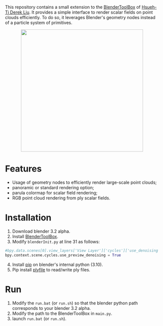 This repository contains a small extension to the [BlenderToolBox](https://github.com/HTDerekLiu/BlenderToolbox) of [Hsueh-Ti Derek Liu](https://github.com/HTDerekLiu). It provides a simple interface to render scalar fields on point clouds efficiently. To do so, it leverages Blender's geometry nodes instead of a particle system of primitives.

<p align="center">
  <img align="center"  src="/renders/RhombicDodecahedron.png", width=400>
</p>

# Features
- Usage of geometry nodes to efficiently render large-scale point clouds;
- panoramic or standard rendering option;
- parula colormap for scalar field rendering;
- RGB point cloud rendering from ply scalar fields.

# Installation
1. Download blender 3.2 alpha.
2. Install [BlenderToolBox](https://github.com/HTDerekLiu/BlenderToolbox).
3. Modify ``blenderInit.py`` at line 31 as follows:
```python
#bpy.data.scenes[0].view_layers['View Layer']['cycles']['use_denoising'] = 1
bpy.context.scene.cycles.use_preview_denoising = True
```
4. Install [pip](https://pypi.org/project/pip/) on blender's internal python (3.10).
5. Pip install [plyfile](https://pypi.org/project/plyfile/) to read/write ply files.

# Run
1. Modify the ``run.bat`` (or ``run.sh``) so that the blender python path corresponds to your blender 3.2 alpha.
2. Modify the path to the BlenderToolBox in ``main.py``.
3. launch ``run.bat`` (or ``run.sh``).
